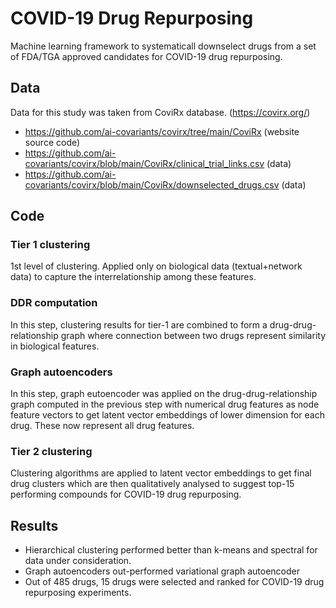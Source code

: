 # COVID-19 Drug Repurposing 

Machine learning framework to systematicall downselect drugs from a set of FDA/TGA approved candidates for COVID-19 drug repurposing. 

## Data 

Data for this study was taken from CoviRx database. (https://covirx.org/)

* https://github.com/ai-covariants/covirx/tree/main/CoviRx (website source code)
* https://github.com/ai-covariants/covirx/blob/main/CoviRx/clinical_trial_links.csv  (data)
* https://github.com/ai-covariants/covirx/blob/main/CoviRx/downselected_drugs.csv  (data)




## Code

### Tier 1 clustering

1st level of clustering. Applied only on biological data (textual+network data) to capture the interrelationship among these features. 

### DDR computation 

In this step, clustering results for tier-1 are combined to form a drug-drug-relationship graph where connection between two drugs represent similarity in biological features. 

### Graph autoencoders 

In this step, graph eutoencoder was applied on the drug-drug-relationship graph computed in the previous step with numerical drug features as node feature vectors to get latent vector embeddings of lower dimension for each drug. These now represent all drug features. 

### Tier 2 clustering

Clustering algorithms are applied to latent vector embeddings to get final drug clusters which are then qualitatively analysed to suggest top-15 performing compounds for COVID-19 drug repurposing. 

## Results 

- Hierarchical clustering performed better than k-means and spectral for data under consideration. 
- Graph autoencoders out-performed variational graph autoencoder 
- Out of 485 drugs, 15 drugs were selected and ranked for COVID-19 drug repurposing experiments. 
